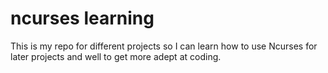 ﻿# ncurses learning
This is my repo for different projects so I can learn how to use Ncurses for later projects and well to get more adept at coding.
